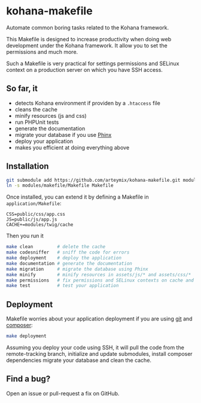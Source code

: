 kohana-makefile
===============
Automate common boring tasks related to the Kohana framework.

This Makefile is designed to increase productivity when doing web development
under the Kohana framework. It allow you to set the permissions and much more.

Such a Makefile is very practical for settings permissions and SELinux context
on a production server on which you have SSH access.

So far, it
----------
* detects Kohana environment if providen by a `.htaccess` file
* cleans the cache
* minify resources (js and css)
* run PHPUnit tests
* generate the documentation
* migrate your database if you use [Phinx](http://phinx.org/)
* deploy your application
* makes you efficient at doing everything above

Installation
------------
```bash
git submodule add https://github.com/arteymix/kohana-makefile.git modules/makefile
ln -s modules/makefile/Makefile Makefile
```

Once installed, you can extend it by defining a Makefile in
`application/Makefile`:
```make
CSS=public/css/app.css
JS=public/js/app.js
CACHE+=modules/twig/cache
```

Then you run it
```bash
make clean         # delete the cache
make codesniffer   # sniff the code for errors
make deployment    # deploy the application
make documentation # generate the documentation
make migration     # migrate the database using Phinx
make minify        # minify resources in assets/js/* and assets/css/*
make permissions   # fix permissions and SELinux contexts on cache and logs
make test          # test your application
```

Deployment
----------
Makefile worries about your application deployment if you are using
[git](https://git-scm.com) and [composer](http://getcomposer.org):
```bash
make deployment
```
Assuming you deploy your code using SSH, it will pull the code from the
remote-tracking branch, initialize and update submodules, install composer
dependencies migrate your database and clean the cache.

Find a bug?
-----------
Open an issue or pull-request a fix on GitHub.
